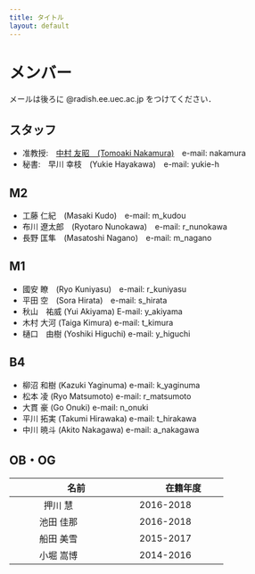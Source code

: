 ```yaml
---
title: タイトル
layout: default
---
```


# メンバー
メールは後ろに @radish.ee.uec.ac.jp をつけてください．

## スタッフ
- 准教授:　[中村 友昭　(Tomoaki Nakamura)](nakamura.md)　e-mail: nakamura
- 秘書:　早川 幸枝　(Yukie Hayakawa)　e-mail: yukie-h

## M2
- 工藤 仁紀　(Masaki Kudo)　e-mail: m_kudou
- 布川 遼太郎　(Ryotaro Nunokawa)　e-mail: r_nunokawa
- 長野 匡隼　(Masatoshi Nagano)　e-mail: m_nagano

## M1
- 國安 瞭　(Ryo Kuniyasu)　e-mail: r_kuniyasu
- 平田 空　(Sora Hirata)　e-mail: s_hirata
- 秋山　祐威 (Yui Akiyama)	E-mail: y_akiyama
- 木村 大河 (Taiga Kimura) e-mail: t_kimura
- 樋口　由樹 (Yoshiki Higuchi) e-mail: y_higuchi

## B4
- 柳沼 和樹 (Kazuki Yaginuma) e-mail: k_yaginuma
- 松本 凌 (Ryo Matsumoto) e-mail: r_matsumoto
- 大貫 豪 (Go Onuki) e-mail: n_onuki
- 平川 拓実 (Takumi Hirawaka) e-mail: t_hirakawa
- 中川 暁斗 (Akito Nakagawa) e-mail: a_nakagawa

## OB・OG

|　　　　名前　　　　|　　　　在籍年度　　　　|
|:------:|:-------:|
|押川 慧|2016-2018|
|池田 佳那|2016-2018|
|船田 美雪|2015-2017|
|小堀 嵩博|2014-2016|

